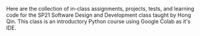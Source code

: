 Here are the collection of in-class assignments, projects, tests, and learning code for the SP21 Software Design and Development class taught by Hong Qin.
This class is an introductory Python course using Google Colab as it's IDE. 
